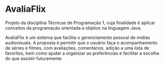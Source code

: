 # AvaliaFlix
Projeto da disciplina Técnicas de Programação 1, cuja finalidade é aplicar conceitos da programação orientada a objetos na linguagem Java.

AvaliaFlix é um sistema que facilita o gerenciamento pessoal de mídias audiovisuais. A proposta é permitir que o usuário faça o acompanhamento de séries e filmes, com avaliações, comentários, adição a uma lista de favoritos, bem como ajudar a organizar as preferências e facilitar a escolha do que assistir futuramente.
